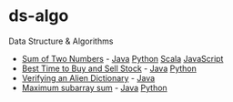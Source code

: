 # ds-algo
Data Structure &amp; Algorithms

- [Sum of Two Numbers](./Solution.md#sum-of-two-numbers) - [Java](./java/com/ds/practice/TwoSumLE.java) [Python](./python/TwoSumLE.py) [Scala](./scala/src/com/ds/scala/practice/TwoSumLE.scala) [JavaScript](./javascript/two_sum.js)
- [Best Time to Buy and Sell Stock](./Solution.md#best-time-to-buy-and-sell-stock) - [Java](./java/com/ds/practice/BuyAndSellStockLE.java) [Python](./python/BuyAndSellStockLE.py)
- [Verifying an Alien Dictionary](./Solution.md#verifying-an-alien-dictionary) - [Java](./java/com/ds/practice/VerifyingAnAlienDictionary.java)
- [Maximum subarray sum](./Solution.md#maximum-subarray-sum) - [Java](./java/com/ds/practice/SubArrayMaximumSum.java) [Python](./python/SubArrayMaximumSum.py)